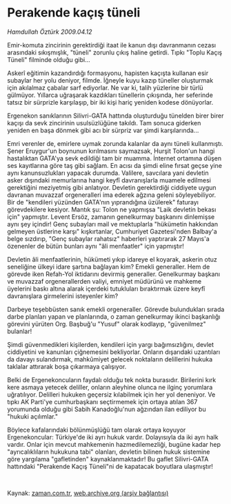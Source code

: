 # Perakende  kaçış tüneli

*Hamdullah Öztürk 2009.04.12*

<tr><td class="metin" colspan="2" style="padding-top: 20px; padding-left: 5px; padding-right: 10px;">Emir-komuta zincirinin gerektirdiği itaat ile kanun dışı davranmanın cezası arasındaki sıkışmışlık, "tüneli" zorunlu çıkış haline getirdi. Tıpkı "Toplu Kaçış Tüneli" filminde olduğu gibi...</td></tr><tr><td class="metin" colspan="2" style="padding-top: 20px; padding-left: 5px; padding-right: 10px;"><p>Askerî eğitimin kazandırdığı formasyonu, hapisten kaçışta kullanan esir subaylar her yolu deniyor, filmde. İğneyle kuyu kazıp tüneller oluşturmak için akılalmaz çabalar sarf ediyorlar. Ne var ki, talih yüzlerine bir türlü gülmüyor. Yıllarca uğraşarak kazdıkları tünellerin çıkışında, her seferinde tatsız bir sürprizle karşılaşıp, bir iki kişi hariç yeniden kodese dönüyorlar.
<p>Ergenekon sanıklarının Silivri-GATA hattında oluşturduğu tünelden birer birer kaçışı da sevk zincirinin usulsüzlüğüne takıldı. Tam sonuca giderken yeniden en başa dönmek gibi acı bir sürpriz var şimdi karşılarında...
<p>Emri verenler de, emirlere uymak zorunda kalanlar da aynı tüneli kullanmıştı. Şener Eruygur'un boynunun kırılmasını saymazsak, Hurşit Tolon'un hangi hastalıktan GATA'ya sevk edildiği tam bir muamma. İnternet ortamına düşen ses kayıtlarına göre taş gibi sağlam. En acısı da şimdi eline fırsat geçse yine aynı kanunsuzlukları yapacak durumda. Valilere, savcılara yani devletin asker dışındaki memurlarına hangi keyfî davranışlarla muamele edilmesi gerektiğini meziyetmiş gibi anlatıyor. Devletin gerektirdiği ciddiyete uygun davranan muvazzaf orgeneralleri ima ederek ağzına geleni söyleyebiliyor. Bir de "kendileri yüzünden GATA'nın yıprandığına üzülerek" faturayı görevdekilere kesiyor. Mantık şu: Tolon ne yapmışsa "Laik devletin bekası için" yapmıştır. Levent Ersöz, zamanın genelkurmay başkanını dinlemişse aynı şey içindir! Genç subayları mail ve mektuplarla "hükümetin hakkından gelmeyen üstlerine karşı" kışkırtanlar, Cumhuriyet Gazetesi'nden Balbay'a belge sızdırıp, "Genç subaylar rahatsız" haberleri yaptırarak 27 Mayıs'a özenenler de bütün bunları aynı "âli menfaatler" için yapmıştır!
<p>Devletin âli menfaatlerinin, hükümeti yıkıp idareye el koyarak, askerin otuz seneliğine ülkeyi idare şartına bağlayan kim? Emekli generaller. Hem de görevde iken Refah-Yol iktidarını devirmiş generaller. Genelkurmay başkanı ve muvazzaf orgenerallerden valiyi, emniyet müdürünü ve mahkeme üyelerini baskı altına alarak içerdeki tutukluları bıraktırmak üzere keyfî davranışlara girmelerini isteyenler kim?
<p>Darbeye teşebbüsten sanık emekli orgeneraller. Görevde bulundukları sırada darbe planları yapan ve planlarında, o zaman genelkurmay ikinci başkanlığı görevini yürüten Org. Başbuğ'u "Yusuf" olarak kodlayıp, "güvenilmez" bulanlar!
<p>Şimdi güvenmedikleri kişilerden, kendileri için yargı bağımsızlığını, devlet ciddiyetini ve kanunları çiğnemesini bekliyorlar. Onların dışarıdaki uzantıları da davayı sulandırmak, mahkûmiyet gelecek noktaların delillerini hukuka taklalar attırarak boşa çıkarmaya çalışıyor.
<p>Belki de Ergenekoncuların faydalı olduğu tek nokta burasıdır. Birilerini kırk kere asmaya yetecek deliller, onların aleyhine olunca ne ilginç yorumlara uğratılıyor. Delilleri hukuken geçersiz kılabilmek için her yol deneniyor. Ve tıpkı AK Parti'ye cumhurbaşkanı seçtirmemek için ortaya atılan 367 yorumunda olduğu gibi Sabih Kanadoğlu'nun ağzından ilan ediliyor bu "hukuki açılımlar."
<p>Böylece kafalarındaki bölünmüşlüğü tam olarak ortaya koyuyor Ergenekoncular: Türkiye'de iki ayrı hukuk vardır. Dolayısıyla da iki ayrı halk vardır. Onlar için mevcut mahkemenin hazmedilemezliği, bugüne kadar hep "ayrıcalıklıların hukukuna tabi" olanları, devletin bilinen hukuk sistemine göre yargılama "gafletinden" kaynaklanmaktadır! Bu gaflet Silivri-GATA hattındaki "Perakende Kaçış Tüneli"ni de kapatacak boyutlara ulaşmıştır!
<p><br/></p></p></p></p></p></p></p></p></p></td></tr>

Kaynak: [zaman.com.tr](http://zaman.com.tr/yazar.do?yazino=836487), [web.archive.org (arşiv bağlantısı)](http://web.archive.org/web/20090425210357/http://zaman.com.tr:80/yazar.do?yazino=836487)
